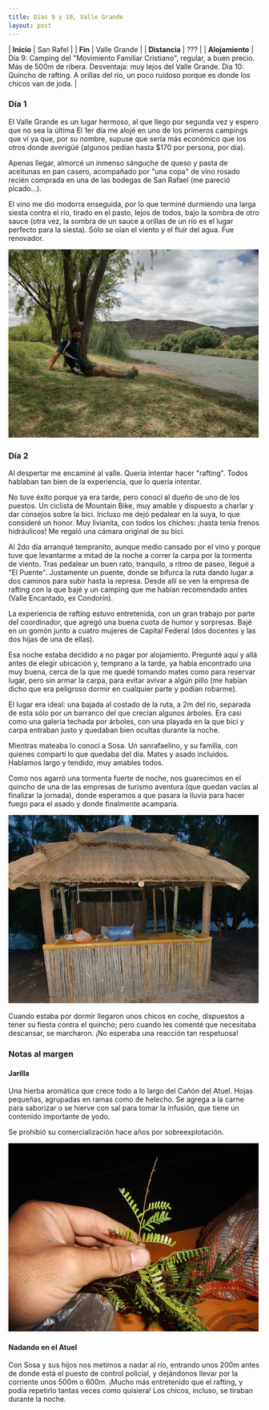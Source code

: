 ```yaml
---
title: Días 9 y 10, Valle Grande
layout: post
---
```


| **Inicio**      | San Rafel |
| **Fin**         | Valle Grande |
| **Distancia**   | ??? |
| **Alojamiento** | Día 9: Camping del "Movimiento Familiar Cristiano", regular, a buen precio. Más de 500m de ribera. Desventaja: muy lejos del Valle Grande. Día 10: Quincho de rafting. A orillas del río, un poco ruidoso porque es donde los chicos van de joda. |

### Día 1
El Valle Grande es un lugar hermoso, al que llego por segunda vez y espero que no sea la última El 1er día me alojé en uno de los primeros campings que ví ya que, por su nombre, supuse que sería más económico que los otros donde averigüé (algunos pedían hasta $170 por persona, por día).

Apenas llegar, almorcé un inmenso sánguche de queso y pasta de aceitunas en pan casero, acompañado por "una copa" de vino rosado recién comprada en una de las bodegas de San Rafael (me pareció picado...).

El vino me dió modorra enseguida, por lo que terminé durmiendo una larga siesta contra el río, tirado en el pasto, lejos de todos, bajo la sombra de otro sauce (otra vez, la sombra de un sauce a orillas de un río es el lugar perfecto para la siesta). Sólo se oían el viento y el fluir del agua. Fue renovador.

[![](/images/2015-01-15-valle-grande_0_thumb.jpg)](/images/2015-01-15-valle-grande_0.jpg)

### Día 2
Al despertar me encaminé al valle. Quería intentar hacer "rafting". Todos hablaban tan bien de la experiencia, que lo quería intentar.

No tuve éxito porque ya era tarde, pero conocí al dueño de uno de los puestos. Un ciclista de Mountain Bike, muy amable y dispuesto a charlar y dar consejos sobre la bici. Incluso me dejó pedalear en la suya, lo que consideré un honor. Muy livianita, con todos los chiches: ¡hasta tenía frenos hidráulicos! Me regaló una cámara original de su bici.

Al 2do día arranqué tempranito, aunque medio cansado por el vino y porque tuve que levantarme a mitad de la noche a correr la carpa por la tormenta de viento. Tras pedalear un buen rato, tranquilo, a ritmo de paseo, llegué a "El Puente". Justamente un puente, donde se bifurca la ruta dando lugar a dos caminos para subir hasta la represa. Desde allí se ven la empresa de rafting con la que bajé y un camping que me habían recomendado antes (Valle Encantado, ex Condorín).

La experiencia de rafting estuvo entretenida, con un gran trabajo por parte del coordinador, que agregó una buena cuota de humor y sorpresas. Bajé en un gomón junto a cuatro mujeres de Capital Federal (dos docentes y las dos hijas de una de ellas).

Esa noche estaba decidido a no pagar por alojamiento. Pregunté aquí y allá antes de elegir ubicación y, temprano a la tarde, ya había encontrado una muy buena, cerca de la que me quedé tomando mates como para reservar lugar, pero sin armar la carpa, para evitar avivar a algún pillo (me habían dicho que era peligroso dormir en cualquier parte y podían robarme).

El lugar era ideal: una bajada al costado de la ruta, a 2m del río, separada de esta sólo por un barranco del que crecían algunos árboles. Era casi como una galería techada por árboles, con una playada en la que bici y carpa entraban justo y quedaban bien ocultas durante la noche.

Mientras mateaba lo conocí a Sosa. Un sanrafaelino, y su familia, con quienes compartí lo que quedaba del día. Mates y asado incluidos. Hablamos largo y tendido, muy amables todos.

Como nos agarró una tormenta fuerte de noche, nos guarecimos en el quincho de una de las empresas de turismo aventura (que quedan vacías al finalizar la jornada), donde esperamos a que pasara la lluvia para hacer fuego para el asado y donde finalmente acamparía.

[![](/images/2015-01-15-valle-grande_1_thumb.jpg)](/images/2015-01-15-valle-grande_1.jpg)

Cuando estaba por dormir llegaron unos chicos en coche, dispuestos a tener su fiesta contra el quincho; pero cuando les comenté que necesitaba descansar, se marcharon. ¡No esperaba una reacción tan respetuosa!

### Notas al margen

#### Jarilla
Una hierba aromática que crece todo a lo largo del Cañón del Atuel. Hojas pequeñas, agrupadas en ramas como de helecho. Se agrega a la carne para saborizar o se hierve con sal para tomar la infusión, que tiene un contenido importante de yodo.

Se prohibió su comercialización hace años por sobreexplotación.

[![](/images/2015-01-15-valle-grande_2_thumb.jpg)](/images/2015-01-15-valle-grande_2.jpg)

#### Nadando en el Atuel
Con Sosa y sus hijos nos metimos a nadar al río, entrando unos 200m antes de donde está el puesto de control policial, y dejándonos llevar por la corriente unos 500m o 600m. ¡Mucho más entretenido que el rafting, y podía repetirlo tantas veces como quisiera! Los chicos, incluso, se tiraban durante la noche.
